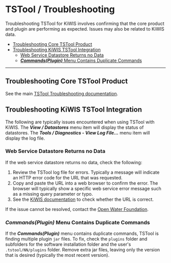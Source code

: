 # TSTool / Troubleshooting #

Troubleshooting TSTool for KiWIS involves confirming that the core product and plugin are performing as expected.
Issues may also be related to KiWIS data.

*   [Troubleshooting Core TSTool Product](#troubleshooting-core-tstool-product)
*   [Troubleshooting KiWIS TSTool Integration](#troubleshooting-kiwis-tstool-integration)
    +   [Web Service Datastore Returns no Data](#web-service-datastore-returns-no-data)
    +   [***Commands(Plugin)*** Menu Contains Duplicate Commands](#commandsplugin-menu-contains-duplicate-commands)

------------------

## Troubleshooting Core TSTool Product ##

See the main [TSTool Troubleshooting documentation](https://opencdss.state.co.us/tstool/latest/doc-user/troubleshooting/troubleshooting/).

## Troubleshooting KiWIS TSTool Integration ##

The following are typically issues encountered when using TSTool with KiWIS.
The ***View / Datastores*** menu item will display the status of datastores.
The ***Tools / Diagnostics - View Log File...*** menu item will display the log file.

### Web Service Datastore Returns no Data ###

If the web service datastore returns no data, check the following:

1.  Review the TSTool log file for errors.
    Typically a message will indicate an HTTP error code for the URL that was requested.
2.  Copy and paste the URL into a web browser to confirm the error.
    The browser will typically show a specific web service error message such as a
    missing query parameter or typo.
3.  See the [KiWIS documentation](https://data.northernwater.org/KiWIS/KiWIS?datasource=0&service=kisters&type=queryServices&request=getrequestinfo)
    to check whether the URL is correct.

If the issue cannot be resolved, contact the [Open Water Foundation](https://openwaterfoundation.org/about-owf/staff/).

### ***Commands(Plugin)*** Menu Contains Duplicate Commands ###

If the ***Commands(Plugin)*** menu contains duplicate commands,
TSTool is finding multiple plugin `jar` files.
To fix, check the `plugins` folder and subfolders for the software installation folder
and the user's `.tstool/NN/plugins` folder.
Remove extra jar files, leaving only the version that is desired (typically the most recent version).
